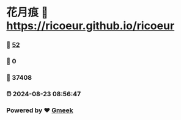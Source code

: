 # 花月痕 :link: https://ricoeur.github.io/ricoeur 
### :page_facing_up: [52](https://ricoeur.github.io/ricoeur/tag.html) 
### :speech_balloon: 0 
### :hibiscus: 37408 
### :alarm_clock: 2024-08-23 08:56:47 
### Powered by :heart: [Gmeek](https://github.com/Meekdai/Gmeek)
